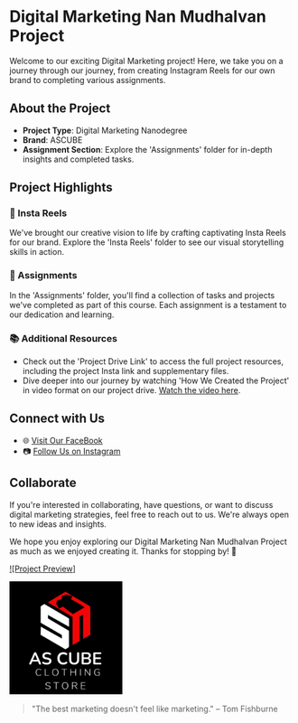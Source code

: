 # Digital Marketing Nan Mudhalvan Project

Welcome to our exciting Digital Marketing project! Here, we take you on a journey through our journey, from creating Instagram Reels for our own brand to completing various assignments.

## About the Project
- **Project Type**: Digital Marketing Nanodegree
- **Brand**: ASCUBE
- **Assignment Section**: Explore the 'Assignments' folder for in-depth insights and completed tasks.

## Project Highlights

### 📸 Insta Reels
We've brought our creative vision to life by crafting captivating Insta Reels for our brand. Explore the 'Insta Reels' folder to see our visual storytelling skills in action.

### 📝 Assignments
In the 'Assignments' folder, you'll find a collection of tasks and projects we've completed as part of this course. Each assignment is a testament to our dedication and learning.

### 📚 Additional Resources
- Check out the 'Project Drive Link' to access the full project resources, including the project Insta link and supplementary files.
- Dive deeper into our journey by watching 'How We Created the Project' in video format on our project drive. [Watch the video here](https://drive.google.com/drive/folders/1SUOOZUDQGXPtFN-elKhC0jJtSkk0QFB4).

## Connect with Us
- 🌐 [Visit Our FaceBook](https://www.facebook.com/profile.php?id=61550077150252)
- 📷 [Follow Us on Instagram](https://www.instagram.com/as3_clothing_store/)

## Collaborate
If you're interested in collaborating, have questions, or want to discuss digital marketing strategies, feel free to reach out to us. We're always open to new ideas and insights.

We hope you enjoy exploring our Digital Marketing Nan Mudhalvan Project as much as we enjoyed creating it. Thanks for stopping by! 🚀

[![Project Preview]](https://drive.google.com/drive/folders/1SUOOZUDQGXPtFN-elKhC0jJtSkk0QFB4)

<img src="https://github.com/ayrus-369/DigitalMarketingNanMudhalvan/blob/main/logo.jpg" alt="Project Preview" width="200" height="200">


> "The best marketing doesn't feel like marketing." – Tom Fishburne
